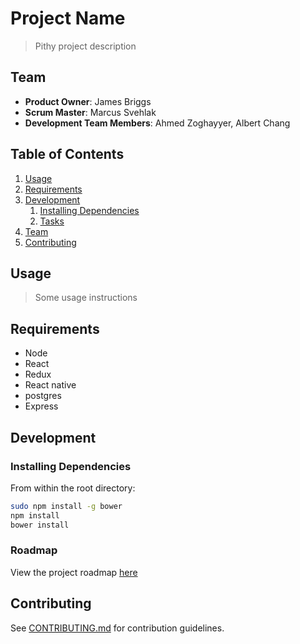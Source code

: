 # Project Name

> Pithy project description

## Team

  - __Product Owner__: James Briggs
  - __Scrum Master__: Marcus Svehlak
  - __Development Team Members__: Ahmed Zoghayyer, Albert Chang

## Table of Contents

1. [Usage](#Usage)
1. [Requirements](#requirements)
1. [Development](#development)
    1. [Installing Dependencies](#installing-dependencies)
    1. [Tasks](#tasks)
1. [Team](#team)
1. [Contributing](#contributing)

## Usage

> Some usage instructions

## Requirements

- Node 
- React
- Redux
- React native
- postgres
- Express


## Development

### Installing Dependencies

From within the root directory:

```sh
sudo npm install -g bower
npm install
bower install
```

### Roadmap

View the project roadmap [here](LINK_TO_PROJECT_ISSUES)


## Contributing

See [CONTRIBUTING.md](CONTRIBUTING.md) for contribution guidelines.
